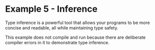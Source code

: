 # Example 5 - Inference

Type inference is a powerful tool that allows your programs to be more concise and readable, all while maintaining type safety. 

This example does not compile and run because there are deliberate compiler errors in it to demonstrate type inference.